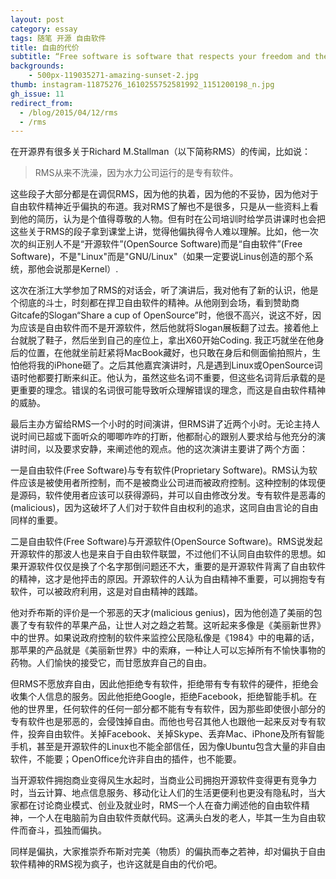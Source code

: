 ```yaml
---
layout: post
category: essay
tags: 随笔 开源 自由软件
title: 自由的代价
subtitle: “Free software is software that respects your freedom and the social solidarity of your community. So it's free as in freedom.” —— RMS
backgrounds:
    - 500px-119035271-amazing-sunset-2.jpg
thumb: instagram-11875276_1610255752581992_1151200198_n.jpg
gh_issue: 11
redirect_from:
  - /blog/2015/04/12/rms
  - /rms
---
```


在开源界有很多关于Richard M.Stallman（以下简称RMS）的传闻，比如说：

> RMS从来不洗澡，因为水力公司运行的是专有软件。

这些段子大部分都是在调侃RMS，因为他的执着，因为他的不妥协，因为他对于自由软件精神近乎偏执的布道。我对RMS了解也不是很多，只是从一些资料上看到他的简历，认为是个值得尊敬的人物。但有时在公司培训时给学员讲课时也会把这些关于RMS的段子拿到课堂上讲，觉得他偏执得令人难以理解。比如，他一次次的纠正别人不是“开源软件”(OpenSource Software)而是“自由软件”(Free Software)，不是"Linux"而是"GNU/Linux"（如果一定要说Linus创造的那个系统，那他会说那是Kernel）.

这次在浙江大学参加了RMS的对话会，听了演讲后，我对他有了新的认识，他是个彻底的斗士，时刻都在捍卫自由软件的精神。从他刚到会场，看到赞助商Gitcafe的Slogan“Share a cup of OpenSource”时，他很不高兴，说这不好，因为应该是自由软件而不是开源软件，然后他就将Slogan展板翻了过去。接着他上台就脱了鞋子，然后坐到自己的座位上，拿出X60开始Coding. 我正巧就坐在他身后的位置，在他就坐前赶紧将MacBook藏好，也只敢在身后和侧面偷拍照片，生怕他将我的iPhone砸了。之后其他嘉宾演讲时，凡是遇到Linux或OpenSource词语时他都要打断来纠正。他认为，虽然这些名词不重要，但这些名词背后承载的是更重要的理念。错误的名词很可能导致听众理解错误的理念，而这是自由软件精神的威胁。

最后主办方留给RMS一个小时的时间演讲，但RMS讲了近两个小时。无论主持人说时间已超或下面听众的唧唧咋咋的打断，他都耐心的跟别人要求给与他充分的演讲时间，以及要求安静，来阐述他的观点。他的这次演讲主要讲了两个方面：

一是自由软件(Free Software)与专有软件(Proprietary Software)。RMS认为软件应该是被使用者所控制，而不是被商业公司进而被政府控制。这种控制的体现便是源码，软件使用者应该可以获得源码，并可以自由修改分发。专有软件是恶毒的(malicious)，因为这破坏了人们对于软件自由权利的追求，这同自由言论的自由同样的重要。

二是自由软件(Free Software)与开源软件(OpenSource Software)。RMS说发起开源软件的那波人也是来自于自由软件联盟，不过他们不认同自由软件的思想。如果开源软件仅仅是换了个名字那倒问题还不大，重要的是开源软件背离了自由软件的精神，这才是他抨击的原因。开源软件的人认为自由精神不重要，可以拥抱专有软件，可以被政府利用，这是对自由精神的践踏。

他对乔布斯的评价是一个邪恶的天才(malicious genius)，因为他创造了美丽的包裹了专有软件的苹果产品，让世人对之趋之若鹜。这听起来多像是《美丽新世界》中的世界。如果说政府控制的软件来监控公民隐私像是《1984》中的电幕的话，那苹果的产品就是《美丽新世界》中的索麻，一种让人可以忘掉所有不愉快事物的药物。人们愉快的接受它，而甘愿放弃自己的自由。

但RMS不愿放弃自由，因此他拒绝专有软件，拒绝带有专有软件的硬件，拒绝会收集个人信息的服务。因此他拒绝Google，拒绝Facebook，拒绝智能手机。在他的世界里，任何软件的任何一部分都不能有专有软件，因为那些即使很小部分的专有软件也是邪恶的，会侵蚀掉自由。而他也号召其他人也跟他一起来反对专有软件，投奔自由软件。关掉Facebook、关掉Skype、丢弃Mac、iPhone及所有智能手机，甚至是开源软件的Linux也不能全部信任，因为像Ubuntu包含大量的非自由软件，不能要；OpenOffice允许非自由的插件，也不能要。

当开源软件拥抱商业变得风生水起时，当商业公司拥抱开源软件变得更有竞争力时，当云计算、地点信息服务、移动化让人们的生活更便利也更没有隐私时，当大家都在讨论商业模式、创业及就业时，RMS一个人在奋力阐述他的自由软件精神，一个人在电脑前为自由软件贡献代码。这满头白发的老人，毕其一生为自由软件而奋斗，孤独而偏执。

同样是偏执，大家推崇乔布斯对完美（物质）的偏执而奉之若神，却对偏执于自由软件精神的RMS视为疯子，也许这就是自由的代价吧。
